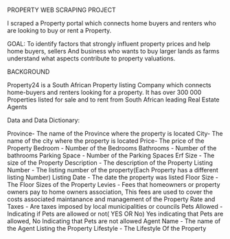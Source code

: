PROPERTY WEB SCRAPING PROJECT

I scraped a Property portal which connects home buyers and renters who
are looking to buy or rent a Property. 

GOAL:
To identify factors that strongly influent property prices and help
home buyers,  sellers And business who wants to buy larger lands as farms understand what aspects contribute to 
property valuations.

BACKGROUND

Property24 is a South African Property listing Company which connects home-buyers
and renters looking for a property. It has over 300 000 Properties listed for sale and to 
rent from South African leading Real Estate Agents

Data and Data Dictionary:

Province- The name of the Province where the property is located
City- The name of the city where the property is located
Price- The price of the Property
Bedroom - Number of the Bedrooms
Bathrooms - Number of the bathrooms
Parking Space - Number of the Parking Spaces
Erf Size - The size of the Property
Description - The description of the Property
Listing Number - The listing number of the property(Each Property has a different listing Number)
Listing Date - The date the property was listed
Floor Size - The Floor Sizes of the Property
Levies - Fees that homeowners or property owners pay to home owners association,
         This fees are used to cover the costs associated maintanance and management of the Property
Rate and Taxes - Are taxes imposed by local municipalities or councils
Pets Allowed - Indicating if Pets are allowed or not( YES OR No) Yes indicating that Pets are allowed, No Indicating
              that Pets are not allowed
Agent Name - The name  of the Agent Listing the Property
Lifestyle - The Lifestyle Of the Property
